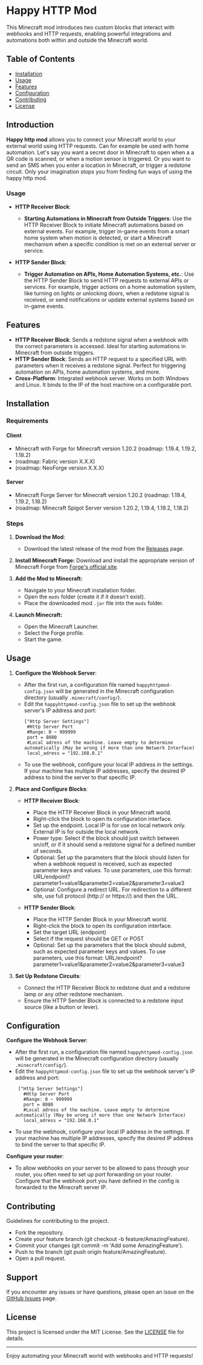 # Happy HTTP Mod

This Minecraft mod introduces two custom blocks that interact with webhooks and HTTP requests, enabling powerful integrations and automations both within and outside the Minecraft world.

## Table of Contents

- [Installation](#installation)
- [Usage](#usage)
- [Features](#features)
- [Configuration](#configuration)
- [Contributing](#contributing)
- [License](#license)


## Introduction

**Happy http mod** allows you to connect your Minecraft world to your external world using HTTP requests. Can for example be used with home automation. Let's say you want a secret door in Minecraft to open when a a QR code is scanned, or when a motion sensor is triggered. Or you want to send an SMS when you enter a location in Minecraft, or trigger a redstone circuit. Only your imagination stops you from finding fun ways of using the happy http mod. 

### Usage

- **HTTP Receiver Block**: 
  - **Starting Automations in Minecraft from Outside Triggers**: Use the HTTP Receiver Block to initiate Minecraft automations based on external events. For example, trigger in-game events from a smart home system when motion is detected, or start a Minecraft mechanism when a specific condition is met on an external server or service.
  
- **HTTP Sender Block**: 
  - **Trigger Automation on APIs, Home Automation Systems, etc.**: Use the HTTP Sender Block to send HTTP requests to external APIs or services. For example, trigger actions on a home automation system, like turning on lights or unlocking doors, when a redstone signal is received, or send notifications or update external systems based on in-game events.

## Features

- **HTTP Receiver Block**: Sends a redstone signal when a webhook with the correct parameters is accessed. Ideal for starting automations in Minecraft from outside triggers.
- **HTTP Sender Block**: Sends an HTTP request to a specified URL with parameters when it receives a redstone signal. Perfect for triggering automation on APIs, home automation systems, and more.
- **Cross-Platform**: Integrated webhook server. Works on both Windows and Linux. It binds to the IP of the host machine on a configurable port.


## Installation

### Requirements

#### Client

- Minecraft with Forge for Minecraft version 1.20.2 (roadmap: 1.19.4, 1.19.2, 1.18.2)
- (roadmap: Fabric version X.X.X)
- (roadmap: NeoForge version X.X.X)

#### Server

- Minecraft Forge Server for Minecraft version 1.20.2 (roadmap: 1.19.4, 1.19.2, 1.18.2)
- (roadmap: Minecraft Spigot Server version 1.20.2, 1.19.4, 1.19.2, 1.18.2)


### Steps

1. **Download the Mod**:
   - Download the latest release of the mod from the [Releases](https://github.com/clapters/happyhttpmod/releases) page.

2. **Install Minecraft Forge:**
   Download and install the appropriate version of Minecraft Forge from [Forge's official site](https://files.minecraftforge.net/).

3. **Add the Mod to Minecraft:**
   - Navigate to your Minecraft installation folder.
   - Open the `mods` folder (create it if it doesn't exist).
   - Place the downloaded mod `.jar` file into the `mods` folder.

4. **Launch Minecraft:**
   - Open the Minecraft Launcher.
   - Select the Forge profile.
   - Start the game.

## Usage

1. **Configure the Webhook Server**:
   - After the first run, a configuration file named `happyhttpmod-config.json` will be generated in the Minecraft configuration directory (usually `.minecraft/config/`).
   - Edit the `happyhttpmod-config.json` file to set up the webhook server's IP address and port:
       ``` 
      ["Http Server Settings"]
    	#Http Server Port
    	#Range: 0 ~ 999999
	    port = 8080
	    #Local adress of the machine. Leave empty to determine automatically (May be wrong if more than one Network Interface)
	    local_adress = "192.168.0.1"
     ```
   - To use the webhook, configure your local IP address in the settings. If your machine has multiple IP addresses, specify the desired IP address to bind the server to that specific IP.

2. **Place and Configure Blocks**:
   - **HTTP Receiver Block**: 
     - Place the HTTP Receiver Block in your Minecraft world.
     - Right-click the block to open its configuration interface.
     - Set up the endpoint. Local IP is for use on local network only. External IP is for outside the local network.
     - Power type: Select if the block should just switch between on/off, or if it should send a redstone signal for a defined number of seconds.
     - Optional: Set up the parameters that the block should listen for when a webhook request is received, such as expected parameter keys and values. To use parameters, use this format: URL/endpoint?parameter1=value1&parameter2=value2&parameter3=value3
     - Optional: Configure a redirect URL. For redirection to a different site, use full protocol (http:// or https://) and then the URL. 

   - **HTTP Sender Block**:
     - Place the HTTP Sender Block in your Minecraft world.
     - Right-click the block to open its configuration interface.
     - Set the target URL (endpoint)
     - Select if the request should be GET or POST
     - Optional: Set up the parameters that the block should submit, such as expected parameter keys and values. To use parameters, use this format: URL/endpoint?parameter1=value1&parameter2=value2&parameter3=value3
     
3. **Set Up Redstone Circuits**:
   - Connect the HTTP Receiver Block to redstone dust and a redstone lamp or any other redstone mechanism.
   - Ensure the HTTP Sender Block is connected to a redstone input source (like a button or lever).

## Configuration
**Configure the Webhook Server**:
   - After the first run, a configuration file named `happyhttpmod-config.json` will be generated in the Minecraft configuration directory (usually `.minecraft/config/`).
   - Edit the `happyhttpmod-config.json` file to set up the webhook server's IP address and port:
     ```      
      ["Http Server Settings"]
    	#Http Server Port
    	#Range: 0 ~ 999999
	    port = 8080
	    #Local adress of the machine. Leave empty to determine automatically (May be wrong if more than one Network Interface)
	    local_adress = "192.168.0.1"
     ```
   - To use the webhook, configure your local IP address in the settings. If your machine has multiple IP addresses, specify the desired IP address to bind the server to that specific IP.

**Configure your router**:

- To allow webhooks on your server to be allowed to pass through your router, you often need to set up port forwarding on your router. Configure that the webhook port you have defined in the config is forwarded to the Minecraft server IP. 

## Contributing
Guidelines for contributing to the project.

- Fork the repository.
- Create your feature branch (git checkout -b feature/AmazingFeature).
- Commit your changes (git commit -m 'Add some AmazingFeature').
- Push to the branch (git push origin feature/AmazingFeature).
- Open a pull request.

## Support

If you encounter any issues or have questions, please open an issue on the [GitHub Issues](https://github.com/clapters/happyhttpmod/issues) page.

## License

This project is licensed under the MIT License. See the [LICENSE](LICENSE) file for details.

---

Enjoy automating your Minecraft world with webhooks and HTTP requests!
